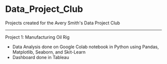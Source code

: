 # Data_Project_Club
Projects created for the Avery Smith's Data Project Club

---

Project 1: Manufacturing Oil Rig

   - Data Analysis done on Google Colab notebook in Python using Pandas, Matplotlib, Seaborn, and Skit-Learn
   - Dashboard done in Tableau
